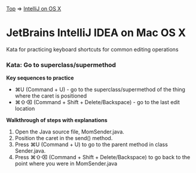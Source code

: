 [Top](README.md) => [IntelliJ on OS X](ij-osx.md)

# JetBrains IntelliJ IDEA on Mac OS X

Kata for practicing keyboard shortcuts for common editing operations

### Kata: Go to superclass/supermethod

**Key sequences to practice**

- ⌘U (Command + U) - go to the superclass/supermethod of the thing where the caret is positioned
- ⌘⇧⌫ (Command + Shift + Delete/Backspace) - go to the last edit location

**Walkthrough of steps with explanations**

1. Open the Java source file, MomSender.java.
1. Position the caret in the send() method.
1. Press ⌘U (Command + U) to go to the parent method in class Sender.java.
1. Press ⌘⇧⌫ (Command + Shift + Delete/Backspace) to go back to the point where you were in MomSender.java

